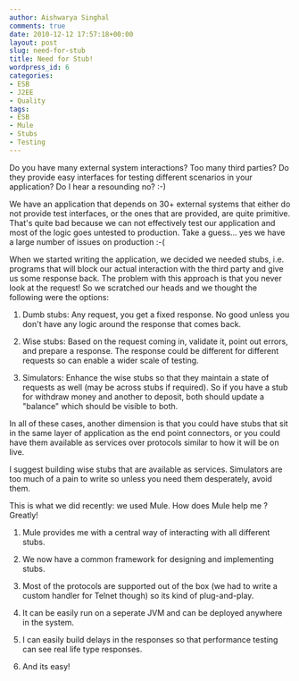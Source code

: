 ```yaml
---
author: Aishwarya Singhal
comments: true
date: 2010-12-12 17:57:18+00:00
layout: post
slug: need-for-stub
title: Need for Stub!
wordpress_id: 6
categories:
- ESB
- J2EE
- Quality
tags:
- ESB
- Mule
- Stubs
- Testing
---
```


Do you have many external system interactions? Too many third parties? Do they provide easy interfaces for testing different scenarios in your application? Do I hear a resounding no? :-)

We have an application that depends on 30+ external systems that either do not provide test interfaces, or the ones that are provided, are quite primitive. That's quite bad because we can not effectively test our application and most of the logic goes untested to production. Take a guess... yes we have a large number of issues on production :-(

When we started writing the application, we decided we needed stubs, i.e. programs that will block our actual interaction with the third party and give us some response back. The problem with this approach is that you never look at the request! So we scratched our heads and we thought the following were the options:

1. Dumb stubs: Any request, you get a fixed response. No good unless you don't have any logic around the response that comes back.

2. Wise stubs: Based on the request coming in, validate it, point out errors, and prepare a response. The response could be different for different requests so can enable a wider scale of testing.

3. Simulators: Enhance the wise stubs so that they maintain a state of requests as well (may be across stubs if required). So if you have a stub for withdraw money and another to deposit, both should update a "balance" which should be visible to both.

In all of these cases, another dimension is that you could have stubs that sit in the same layer of application as the end point connectors, or you could have them available as services over protocols similar to how it will be on live.

I suggest building wise stubs that are available as services. Simulators are too much of a pain to write so unless you need them desperately, avoid them.

This is what we did recently: we used Mule. How does Mule help me ? Greatly!

1. Mule provides me with a central way of interacting with all different stubs.

2. We now have a common framework for designing and implementing stubs.

3. Most of the protocols are supported out of the box (we had to write a custom handler for Telnet though) so its kind of plug-and-play.

4. It can be easily run on a seperate JVM and can be deployed anywhere in the system.

5. I can easily build delays in the responses so that performance testing can see real life type responses.

6. And its easy!


